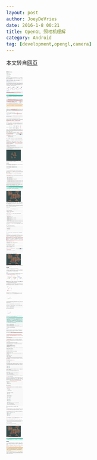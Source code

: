 ```yaml
---
layout: post
author: JoeyDeVries
date: 2016-1-8 00:21
title: OpenGL 照相机理解
category: Android
tag: [development,opengl,camera]
---
```


本文转自[网页](http://learnopengl-cn.readthedocs.org/zh/latest/01%20Getting%20started/09%20Camera/)

![OpenGL Camera](/public/img/android/opengl_camera.png)
